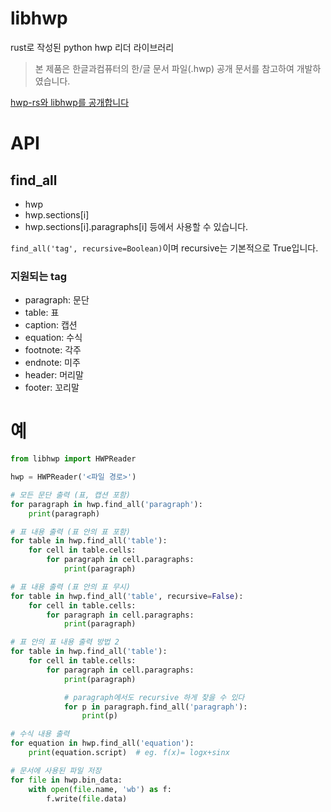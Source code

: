 # libhwp
rust로 작성된 python hwp 리더 라이브러리

> 본 제품은 한글과컴퓨터의 한/글 문서 파일(.hwp) 공개 문서를 참고하여 개발하였습니다.

[hwp-rs와 libhwp를 공개합니다](https://blog.hanlee.io/2022/hwp-rs)

# API
## find_all
- hwp
- hwp.sections[i]
- hwp.sections[i].paragraphs[i]
등에서 사용할 수 있습니다.

`find_all('tag', recursive=Boolean)`이며 recursive는 기본적으로 True입니다.
### 지원되는 tag
- paragraph: 문단
- table: 표
- caption: 캡션
- equation: 수식
- footnote: 각주
- endnote: 미주
- header: 머리말
- footer: 꼬리말

# 예
```python
from libhwp import HWPReader

hwp = HWPReader('<파일 경로>')

# 모든 문단 출력 (표, 캡션 포함)
for paragraph in hwp.find_all('paragraph'):
    print(paragraph)

# 표 내용 출력 (표 안의 표 포함)
for table in hwp.find_all('table'):
    for cell in table.cells:
        for paragraph in cell.paragraphs:
            print(paragraph)

# 표 내용 출력 (표 안의 표 무시)
for table in hwp.find_all('table', recursive=False):
    for cell in table.cells:
        for paragraph in cell.paragraphs:
            print(paragraph)

# 표 안의 표 내용 출력 방법 2
for table in hwp.find_all('table'):
    for cell in table.cells:
        for paragraph in cell.paragraphs:
            print(paragraph)

            # paragraph에서도 recursive 하게 찾을 수 있다
            for p in paragraph.find_all('paragraph'):
                print(p)

# 수식 내용 출력
for equation in hwp.find_all('equation'):
    print(equation.script)  # eg. f(x)= logx+sinx

# 문서에 사용된 파일 저장
for file in hwp.bin_data:
    with open(file.name, 'wb') as f:
        f.write(file.data)
```
